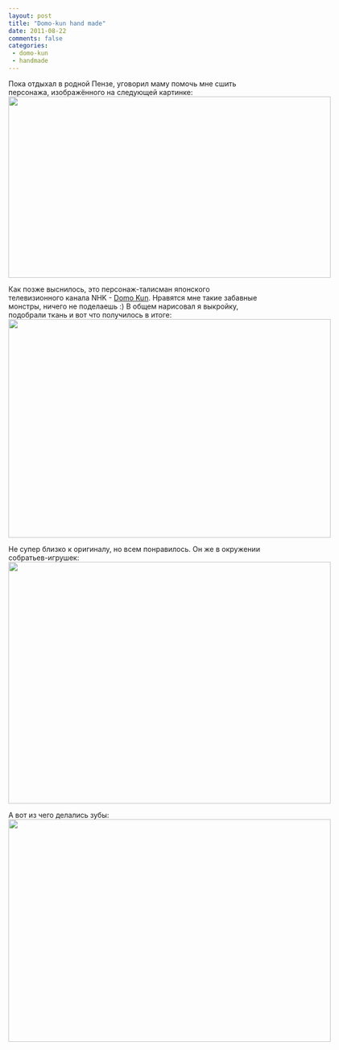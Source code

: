 ```yaml
---
layout: post
title: "Domo-kun hand made"
date: 2011-08-22
comments: false
categories:
 - domo-kun
 - handmade
---
```



Пока отдыхал в родной Пензе, уговорил маму помочь мне сшить персонажа, изображённого на следующей картинке:
<a href="http://3.bp.blogspot.com/-aZBtd55w0Zo/TlFlLoedqJI/AAAAAAAAC_s/Rf8puH-0U3I/s1600/domo%2Bkun.jpg" imageanchor="1" style="clear: left; float: left; margin-bottom: 1em; margin-right: 1em;"><img border="0" height="360" src="http://3.bp.blogspot.com/-aZBtd55w0Zo/TlFlLoedqJI/AAAAAAAAC_s/Rf8puH-0U3I/s640/domo%2Bkun.jpg" width="640" /></a>
<br>
Как позже выснилось, это персонаж-талисман японского телевизионного канала NHK - <a href="http://en.wikipedia.org/wiki/Domo_%28NHK%29">Domo Kun</a>. Нравятся мне такие забавные монстры, ничего не поделаешь :)  В общем нарисовал я выкройку, подобрали ткань и вот что получилось в итоге:
<a href="http://3.bp.blogspot.com/-c1M9kscFuCM/TlFpsYg5uLI/AAAAAAAAC_w/M7Thx-7w8ec/s1600/domokun.png" imageanchor="1" style="clear: left; float: left; margin-bottom: 1em; margin-right: 1em;"><img border="0" height="434" src="http://3.bp.blogspot.com/-c1M9kscFuCM/TlFpsYg5uLI/AAAAAAAAC_w/M7Thx-7w8ec/s640/domokun.png" width="640" /></a>
<br>
Не супер близко к оригиналу, но всем понравилось.
Он же в окружении собратьев-игрушек:
<a href="http://4.bp.blogspot.com/-IzVj2wtMIks/TlFtDgYYkII/AAAAAAAAC_0/qr9f6GkJfJM/s1600/domo2.jpg" imageanchor="1" style="clear: left; float: left; margin-bottom: 1em; margin-right: 1em;"><img border="0" height="480" src="http://4.bp.blogspot.com/-IzVj2wtMIks/TlFtDgYYkII/AAAAAAAAC_0/qr9f6GkJfJM/s640/domo2.jpg" width="640" /></a>
<br>
А вот из чего делались зубы:
<a href="http://2.bp.blogspot.com/-U5uTw6UHy3k/TlFtmIMLIFI/AAAAAAAAC_4/eldHTcVP7Bc/s1600/tooth.jpg" imageanchor="1" style="clear: left; float: left; margin-bottom: 1em; margin-right: 1em;"><img border="0" height="442" src="http://2.bp.blogspot.com/-U5uTw6UHy3k/TlFtmIMLIFI/AAAAAAAAC_4/eldHTcVP7Bc/s640/tooth.jpg" width="640" /></a>

